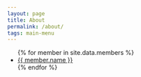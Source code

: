 ```yaml
---
layout: page
title: About
permalink: /about/
tags: main-menu
---
```


<ul>
	{% for member in site.data.members %}
		<li>
			<a href="https://github.com/{{ member.github }}">
				{{ member.name }}
			</a>
		</li>
	{% endfor %}
</ul>
